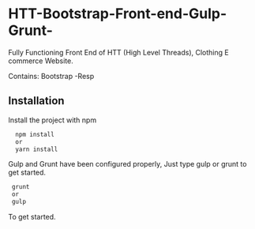 # HTT-Bootstrap-Front-end-Gulp-Grunt-
Fully Functioning Front End of HTT (High Level Threads), Clothing E commerce Website.

Contains:
Bootstrap
-Resp


## Installation

Install the project with npm

```bash
  npm install
  or
  yarn install
```
 Gulp and Grunt have been configured properly, Just type gulp or grunt to get started.
 ```bash
  grunt
  or
  gulp
```
To get started.
    
